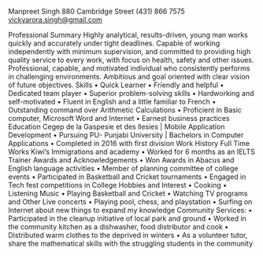 Manpreet Singh
880 Cambridge Street
(431) 866 7575 vickyarora.singh@gmail.com

Professional Summary
Highly analytical, results-driven, young man works quickly and accurately under tight deadlines. Capable of working independently with minimum supervision, and committed to providing high quality service to every work, with focus on health, safety and other issues. Professional, capable, and motivated individual who consistently performs in challenging environments. Ambitious and goal oriented with clear vision of future objectives.
Skills
•	Quick Learner
•	Friendly and helpful
•	Dedicated team player
•	Superior problem-solving skills
•	Hardworking and self-motivated
•	Fluent in English and a little familiar to French
•	Outstanding command over Arithmetic Calculations
•	Proficient in Basic computer, Microsoft Word and Internet
•	Earnest business practices 
Education 
Cegep de la Gaspesie et des llesies | Mobile Application Development
•	Pursuing
PU- Punjabi University | Bachelors in Computer Applications
•	Completed in 2016 with first division
Work History
Full Time Works
Kiwi’s Immigrations and academy
•	Worked for 6 months as an IELTS Trainer
Awards and Acknowledgements
•	Won Awards in Abacus and English language activities
•	Member of planning committee of college events
•	Participated in Basketball and Cricket tournaments
•	Engaged in Tech fest competitions in College
Hobbies and Interest 
•	Cooking
•	Listening Music
•	Playing Basketball and Cricket
•	Watching TV programs and Other Live concerts
•	Playing pool, chess, and playstation
•	Surfing on Internet about new things to expand my knowledge
Community Services:
•	Participated in the cleanup initiative of local park and ground
•	Worked in the community kitchen as a dishwasher, food distributor and cook
•	Distributed warm clothes to the deprived in winters
•	As a volunteer tutor, share the mathematical skills with the struggling students in the community
